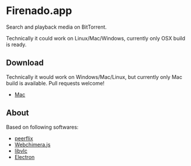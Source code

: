 # Firenado.app

Search and playback media on BitTorrent.

Technically it could work on Linux/Mac/Windows, currently only OSX build is ready.


## Download

Technically it would work on Windows/Mac/Linux, but currently only Mac build is available. Pull requests welcome!

- [Mac](https://www.dropbox.com/s/svbaihvyfnfry7n/TorrentPlay_0.1.0.zip?dl=0)

## About

Based on following softwares:

- [peerflix](https://github.com/mafintosh/peerflix)
- [Webchimera.js](https://github.com/RSATom/WebChimera.js)
- [libvlc](http://www.videolan.org/vlc/libvlc.html)
- [Electron](https://github.com/atom/electron)